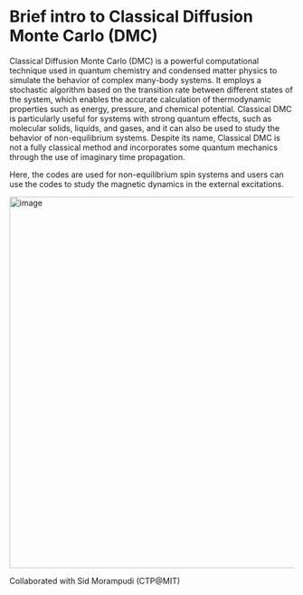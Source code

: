 # Brief intro to Classical Diffusion Monte Carlo (DMC)


Classical Diffusion Monte Carlo (DMC) is a powerful computational technique used in quantum chemistry and condensed matter physics to simulate the behavior of complex many-body systems. It employs a stochastic algorithm based on the transition rate between different states of the system, which enables the accurate calculation of thermodynamic properties such as energy, pressure, and chemical potential. Classical DMC is particularly useful for systems with strong quantum effects, such as molecular solids, liquids, and gases, and it can also be used to study the behavior of non-equilibrium systems. Despite its name, Classical DMC is not a fully classical method and incorporates some quantum mechanics through the use of imaginary time propagation.

Here, the codes are used for non-equilibrium spin systems and users can use the codes to study the magnetic dynamics in the external excitations.


<img width="657" alt="image" src="https://user-images.githubusercontent.com/72799310/227836636-6ca662d8-567a-4e5c-b26f-903f713b5830.png">


Collaborated with Sid Morampudi (CTP@MIT)
